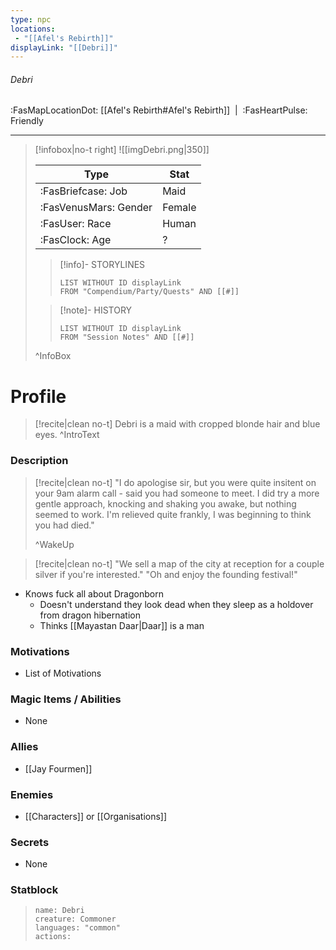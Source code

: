 ```yaml
---
type: npc
locations:
 - "[[Afel's Rebirth]]"
displayLink: "[[Debri]]"
---
```

###### Debri
<span class="sub2">:FasMapLocationDot: [[Afel's Rebirth#Afel's Rebirth]]&nbsp;&nbsp;|&nbsp;&nbsp;:FasHeartPulse: Friendly </span>
___

> [!infobox|no-t right]
> ![[imgDebri.png|350]]
>
> | Type | Stat |
> | ---- | ---- |
> | :FasBriefcase: Job |  Maid |
> | :FasVenusMars: Gender | Female |
> | :FasUser: Race | Human |
> | :FasClock: Age | ? |
>
>> [!info]- STORYLINES
>>```dataview
>>LIST WITHOUT ID displayLink
>>FROM "Compendium/Party/Quests" AND [[#]]
>
>>[!note]- HISTORY
>>```dataview
>>LIST WITHOUT ID displayLink
>>FROM "Session Notes" AND [[#]]
>
>^InfoBox

# Profile

> [!recite|clean no-t]
>	Debri is a maid with cropped blonde hair and blue eyes.
>^IntroText

### Description

> [!recite|clean no-t]
>	"I do apologise sir, but you were quite insitent on your 9am alarm call - said you had someone to meet. I did try a more gentle approach, knocking and shaking you awake, but nothing seemed to work. I'm relieved quite frankly, I was beginning to think you had died."
>
>^WakeUp

> [!recite|clean no-t]
>	"We sell a map of the city at reception for a couple silver if you're interested."
>	"Oh and enjoy the founding festival!"



- Knows fuck all about Dragonborn
	- Doesn't understand they look dead when they sleep as a holdover from dragon hibernation
	- Thinks [[Mayastan Daar|Daar]] is a man

### Motivations
- List of Motivations

### Magic Items / Abilities
- None

### Allies
- [[Jay Fourmen]]

### Enemies
- [[Characters]] or [[Organisations]]

### Secrets
- None

### Statblock
> ```statblock
> name: Debri
> creature: Commoner
> languages: "common"
> actions: 
